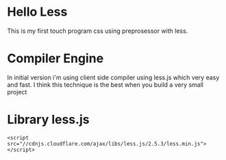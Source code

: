 # Hello Less
This is my first touch program css using preprosessor with less. 

# Compiler Engine
In initial version i'm using client side compiler using less.js which very easy and fast. I think this technique is the best when you build a very small project

# Library less.js
```
<script src="//cdnjs.cloudflare.com/ajax/libs/less.js/2.5.3/less.min.js"></script>
```